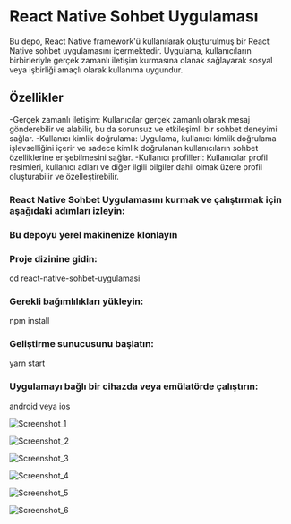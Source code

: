 # React Native Sohbet Uygulaması
Bu depo, React Native framework'ü kullanılarak oluşturulmuş bir React Native sohbet uygulamasını içermektedir. Uygulama, kullanıcıların birbirleriyle gerçek zamanlı iletişim kurmasına olanak sağlayarak sosyal veya işbirliği amaçlı olarak kullanıma uygundur.

## Özellikler
-Gerçek zamanlı iletişim: Kullanıcılar gerçek zamanlı olarak mesaj gönderebilir ve alabilir, bu da sorunsuz ve etkileşimli bir sohbet deneyimi sağlar.
-Kullanıcı kimlik doğrulama: Uygulama, kullanıcı kimlik doğrulama işlevselliğini içerir ve sadece kimlik doğrulanan kullanıcıların sohbet özelliklerine erişebilmesini sağlar.
-Kullanıcı profilleri: Kullanıcılar profil resimleri, kullanıcı adları ve diğer ilgili bilgiler dahil olmak üzere profil oluşturabilir ve özelleştirebilir.

### React Native Sohbet Uygulamasını kurmak ve çalıştırmak için aşağıdaki adımları izleyin:

### Bu depoyu yerel makinenize klonlayın

### Proje dizinine gidin:
cd react-native-sohbet-uygulamasi

### Gerekli bağımlılıkları yükleyin:
npm install

### Geliştirme sunucusunu başlatın:
yarn start

### Uygulamayı bağlı bir cihazda veya emülatörde çalıştırın:
android veya ios




![Screenshot_1](https://github.com/serkancan006/React_Native_ChatApp/assets/109299838/f24b1c35-7cfc-4cc9-b3bb-0a0d9e36bd49)


![Screenshot_2](https://github.com/serkancan006/React_Native_ChatApp/assets/109299838/8e8d4a8c-5695-43e1-aab2-22cf6340f5bb)


![Screenshot_3](https://github.com/serkancan006/React_Native_ChatApp/assets/109299838/4cdd7058-6739-43cf-a652-5e94766bc540)


![Screenshot_4](https://github.com/serkancan006/React_Native_ChatApp/assets/109299838/257a20f0-37ea-41f6-b804-6505eec61ef6)


![Screenshot_5](https://github.com/serkancan006/React_Native_ChatApp/assets/109299838/2e408c99-bc78-4a60-b037-047da0ff4576)


![Screenshot_6](https://github.com/serkancan006/React_Native_ChatApp/assets/109299838/ff106982-a145-4039-ba59-5527c92178c3)



